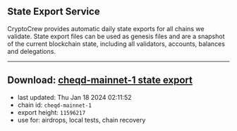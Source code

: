 ## State Export Service
CryptoCrew provides automatic daily state exports for all chains we validate. State export files can be used as genesis files and are a snapshot of the current blockchain state, including all validators, accounts, balances and delegations.

---
**Download: [cheqd-mainnet-1 state export](https://dl.ccvalidators.com/SERVICE/cheqd/cheqd-mainnet-1_export_11596217.json)**
---

- last updated: Thu Jan 18 2024 02:11:52
- chain id: `cheqd-mainnet-1`
- export height: `11596217`
- use for: airdrops, local tests, chain recovery
